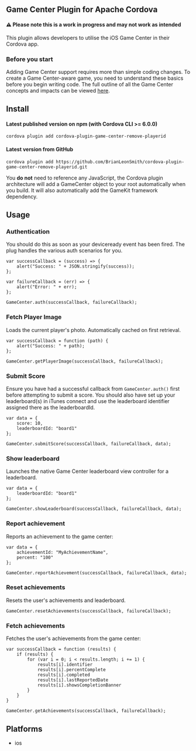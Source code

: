 ## Game Center Plugin for Apache Cordova

#### ⚠️ Please note this is a work in progress and may not work as intended

This plugin allows developers to utilise the iOS Game Center in their Cordova app.

### Before you start

Adding Game Center support requires more than simple coding changes. To create a Game Center-aware game, you need to understand these basics before you begin writing code. The full outline of all the Game Center concepts and impacts can be viewed [here](https://developer.apple.com/library/ios/documentation/NetworkingInternet/Conceptual/GameKit_Guide/GameCenterOverview/GameCenterOverview.html).

## Install

#### Latest published version on npm (with Cordova CLI >= 6.0.0)

```
cordova plugin add cordova-plugin-game-center-remove-playerid
```

#### Latest version from GitHub

```
cordova plugin add https://github.com/BrianLeonSmith/cordova-plugin-game-center-remove-playerid.git
```

You **do not** need to reference any JavaScript, the Cordova plugin architecture will add a GameCenter object to your root automatically when you build. It will also automatically add the GameKit framework dependency.

## Usage

### Authentication

You should do this as soon as your deviceready event has been fired. The plug handles the various auth scenarios for you.

```
var successCallback = (success) => {
    alert("Success: " + JSON.stringify(success));
};

var failureCallback = (err) => {
    alert("Error: " + err);
};

GameCenter.auth(successCallback, failureCallback);
```

### Fetch Player Image

Loads the current player's photo. Automatically cached on first retrieval.

```
var successCallback = function (path) {
    alert("Success: " + path);
};

GameCenter.getPlayerImage(successCallback, failureCallback);
```

### Submit Score

Ensure you have had a successful callback from `GameCenter.auth()` first before attempting to submit a score. You should also have set up your leaderboard(s) in iTunes connect and use the leaderboard identifier assigned there as the leaderboardId.

```
var data = {
    score: 10,
    leaderboardId: "board1"
};

GameCenter.submitScore(successCallback, failureCallback, data);
```

### Show leaderboard

Launches the native Game Center leaderboard view controller for a leaderboard.

```
var data = {
    leaderboardId: "board1"
};

GameCenter.showLeaderboard(successCallback, failureCallback, data);
```

### Report achievement

Reports an achievement to the game center:

```
var data = {
	achievementId: "MyAchievementName",
	percent: "100"
};

GameCenter.reportAchievement(successCallback, failureCallback, data);
```

### Reset achievements

Resets the user's achievements and leaderboard.

```
GameCenter.resetAchievements(successCallback, failureCallback);
```

### Fetch achievements

Fetches the user's achievements from the game center:

```
var successCallback = function (results) {
	if (results) {
    	for (var i = 0; i < results.length; i += 1) {
            results[i].identifier
            results[i].percentComplete
            results[i].completed
            results[i].lastReportedDate
            results[i].showsCompletionBanner
        }
    }
}

GameCenter.getAchievements(successCallback, failureCallback);

```

## Platforms

- ios
